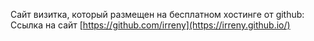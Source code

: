 Сайт визитка, который размещен на бесплатном хостинге от github: Ссылка на сайт [https://github.com/irreny](https://irreny.github.io/)
